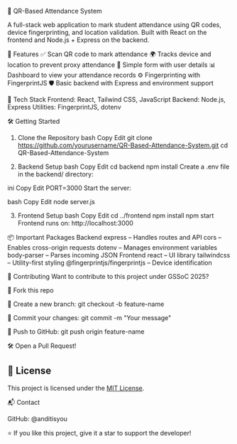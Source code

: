 📸 QR-Based Attendance System

A full-stack web application to mark student attendance using QR codes, device fingerprinting, and location validation. Built with React on the frontend and Node.js + Express on the backend.

🚀 Features
✅ Scan QR code to mark attendance
🌍 Tracks device and location to prevent proxy attendance
🧾 Simple form with user details
📊 Dashboard to view your attendance records
⚙️ Fingerprinting with FingerprintJS
🛡️ Basic backend with Express and environment support

🧰 Tech Stack
Frontend: React, Tailwind CSS, JavaScript
Backend: Node.js, Express
Utilities: FingerprintJS, dotenv

🛠️ Getting Started
1. Clone the Repository
bash
Copy
Edit
git clone https://github.com/yourusername/QR-Based-Attendance-System.git
cd QR-Based-Attendance-System

2. Backend Setup
bash
Copy
Edit
cd backend
npm install
Create a .env file in the backend/ directory:

ini
Copy
Edit
PORT=3000
Start the server:

bash
Copy
Edit
node server.js

3. Frontend Setup
bash
Copy
Edit
cd ../frontend
npm install
npm start
Frontend runs on: http://localhost:3000

📦 Important Packages
Backend
express – Handles routes and API
cors – Enables cross-origin requests
dotenv – Manages environment variables
body-parser – Parses incoming JSON
Frontend
react – UI library
tailwindcss – Utility-first styling
@fingerprintjs/fingerprintjs – Device identification

🤝 Contributing
Want to contribute to this project under GSSoC 2025?

🍴 Fork this repo

🌿 Create a new branch: git checkout -b feature-name

💾 Commit your changes: git commit -m "Your message"

🚀 Push to GitHub: git push origin feature-name

🛠️ Open a Pull Request!

## 📄 License

This project is licensed under the [MIT License](LICENSE).


📬 Contact

GitHub: @anditisyou


⭐ If you like this project, give it a star to support the developer!
